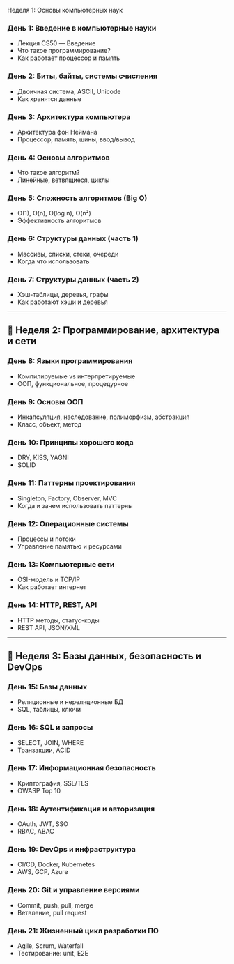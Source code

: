 Неделя 1: Основы компьютерных наук

### День 1: Введение в компьютерные науки
- Лекция CS50 — Введение
- Что такое программирование?
- Как работает процессор и память

### День 2: Биты, байты, системы счисления
- Двоичная система, ASCII, Unicode
- Как хранятся данные

### День 3: Архитектура компьютера
- Архитектура фон Неймана
- Процессор, память, шины, ввод/вывод

### День 4: Основы алгоритмов
- Что такое алгоритм?
- Линейные, ветвящиеся, циклы

### День 5: Сложность алгоритмов (Big O)
- O(1), O(n), O(log n), O(n²)
- Эффективность алгоритмов

### День 6: Структуры данных (часть 1)
- Массивы, списки, стеки, очереди
- Когда что использовать

### День 7: Структуры данных (часть 2)
- Хэш-таблицы, деревья, графы
- Как работают хэши и деревья

---

## 📅 Неделя 2: Программирование, архитектура и сети

### День 8: Языки программирования
- Компилируемые vs интерпретируемые
- ООП, функциональное, процедурное

### День 9: Основы ООП
- Инкапсуляция, наследование, полиморфизм, абстракция
- Класс, объект, метод

### День 10: Принципы хорошего кода
- DRY, KISS, YAGNI
- SOLID

### День 11: Паттерны проектирования
- Singleton, Factory, Observer, MVC
- Когда и зачем использовать паттерны

### День 12: Операционные системы
- Процессы и потоки
- Управление памятью и ресурсами

### День 13: Компьютерные сети
- OSI-модель и TCP/IP
- Как работает интернет

### День 14: HTTP, REST, API
- HTTP методы, статус-коды
- REST API, JSON/XML

---

## 📅 Неделя 3: Базы данных, безопасность и DevOps

### День 15: Базы данных
- Реляционные и нереляционные БД
- SQL, таблицы, ключи

### День 16: SQL и запросы
- SELECT, JOIN, WHERE
- Транзакции, ACID

### День 17: Информационная безопасность
- Криптография, SSL/TLS
- OWASP Top 10

### День 18: Аутентификация и авторизация
- OAuth, JWT, SSO
- RBAC, ABAC

### День 19: DevOps и инфраструктура
- CI/CD, Docker, Kubernetes
- AWS, GCP, Azure

### День 20: Git и управление версиями
- Commit, push, pull, merge
- Ветвление, pull request

### День 21: Жизненный цикл разработки ПО
- Agile, Scrum, Waterfall
- Тестирование: unit, E2E
